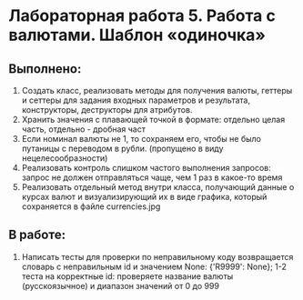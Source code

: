 # Лабораторная работа 5. Работа с валютами. Шаблон «одиночка»
## Выполнено:
1. Создать класс, реализовать методы для получения валюты, геттеры и сеттеры для задания входных параметров и результата, конструкторы, деструкторы для атрибутов.
2. Хранить значения с плавающей точкой в формате: отдельно целая часть, отдельно - дробная част
3. Если номинал валюты не 1, то сохраняем его, чтобы не было путаницы с переводом в рубли. (пропущено в виду нецелесообразности)
4. Реализовать контроль слишком частого выполнения запросов: запрос не должен отправляться чаще, чем 1 раз в какое-то время
5. Реализовать отдельный метод внутри класса, получающий данные о курсах валют и визуализирующий их в виде графика, который сохраняется в файле currencies.jpg
## В работе:
1. Написать тесты для проверки по неправильному коду возвращается словарь с неправильным id и значением None: {'R9999': None}; 1-2 теста на корректные id: проверяете название валюты (русскоязычное) и диапазон значений от 0 до 999
